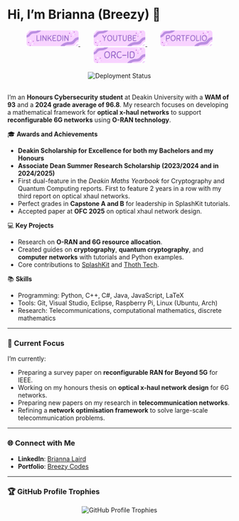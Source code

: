 # Hi, I’m Brianna (Breezy) 👋  

<div align="center">
  <a href="https://www.linkedin.com/in/brianna-laird/" target="_blank">
    <span style="margin: 0 15px;">
      <img src="https://github.com/breezy-codes/breezy-codes/blob/main/Figures/linkedin.png" style="height: 35px;" alt="linkedin logo" />
    </span>
  </a>
  <a href="https://www.youtube.com/@Breezy-Codes/" target="_blank">
    <span style="margin: 0 15px;">
      <img src="https://github.com/breezy-codes/breezy-codes/blob/main/Figures/youtube.png" style="height: 35px;" alt="youtube logo" />
    </span>
  </a>
  <a href="https://briannalaird.com/" target="_blank">
    <span style="margin: 0 15px;">
      <img src="https://github.com/breezy-codes/breezy-codes/blob/main/Figures/portfolio.png" style="height: 35px;" alt="portfolio logo" />
    </span>
  </a>
  <a href="https://orcid.org/0009-0005-9841-3691" target="_blank">
    <span style="margin: 0 15px;">
      <img src="https://github.com/breezy-codes/breezy-codes/blob/main/Figures/orc-id.png" style="height: 35px;" alt="ORC-ID" />
    </span>
  </a>
</div>

<div align="center">
  <br>
  <img src="https://github.com/breezy-codes/breezy-codes.github.io/actions/workflows/deploy.yml/badge.svg" alt="Deployment Status">
  <br><br>
</div>

I’m an **Honours Cybersecurity student** at Deakin University with a **WAM of 93** and a **2024 grade average of 96.8**. My research focuses on developing a mathematical framework for **optical x-haul networks** to support **reconfigurable 6G networks** using **O-RAN technology**.  

🎓 **Awards and Achievements**  

- **Deakin Scholarship for Excellence for both my Bachelors and my Honours**  
- **Associate Dean Summer Research Scholarship (2023/2024 and in 2024/2025)**  
- First dual-feature in the *Deakin Maths Yearbook* for Cryptography and Quantum Computing reports. First to feature 2 years in a row with my third report on optical xhaul networks.
- Perfect grades in **Capstone A and B** for leadership in SplashKit tutorials.
- Accepted paper at **OFC 2025** on optical xhaul network design.

💻 **Key Projects**  

- Research on **O-RAN and 6G resource allocation**.  
- Created guides on **cryptography**, **quantum cryptography**, and **computer networks** with tutorials and Python examples.  
- Core contributions to [SplashKit](https://github.com/splashkit) and [Thoth Tech](https://github.com/thoth-tech).  

📚 **Skills**

- Programming: Python, C++, C#, Java, JavaScript, LaTeX  
- Tools: Git, Visual Studio, Eclipse, Raspberry Pi, Linux (Ubuntu, Arch)  
- Research: Telecommunications, computational mathematics, discrete mathematics  

---

### 📖 Current Focus  

I’m currently:  

- Preparing a survey paper on **reconfigurable RAN for Beyond 5G** for IEEE.
- Working on my honours thesis on **optical x-haul network design** for 6G networks.
- Preparing new papers on my research in **telecommunication networks**.
- Refining a **network optimisation framework** to solve large-scale telecommunication problems.  

---

### 🌐 Connect with Me  

- **LinkedIn**: [Brianna Laird](https://www.linkedin.com/in/brianna-laird)  
- **Portfolio**: [Breezy Codes](https://github.com/breezy-codes)

---

### 🏆 GitHub Profile Trophies

<div align="center">
    <img src="https://github-profile-trophy.vercel.app/?username=breezy-codes&theme=onedark&row=1" alt="GitHub Profile Trophies" style="max-width: 100%;" />
</div>